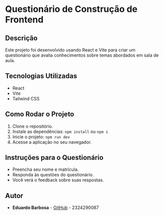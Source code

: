 # Questionário de Construção de Frontend

## Descrição
Este projeto foi desenvolvido usando React e Vite para criar um questionário que avalia conhecimentos sobre temas abordados em sala de aula.

## Tecnologias Utilizadas
- React
- Vite
- Tailwind CSS

## Como Rodar o Projeto
1. Clone o repositório.
2. Instale as dependências: `npm install` ou `npm i`
3. Inicie o projeto: `npm run dev`
4. Acesse a aplicação no seu navegador.

## Instruções para o Questionário
- Preencha seu nome e matrícula.
- Responda às questões do questionário.
- Você verá o feedback sobre suas respostas.

## Autor

- **Eduardo Barbosa** - [GitHub](https://github.com/eeeecb) - 2324290087